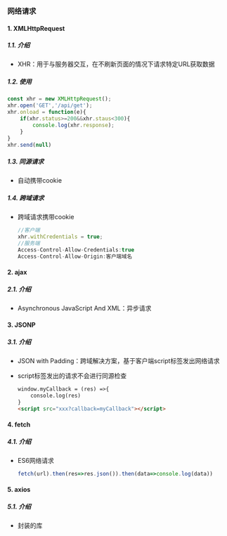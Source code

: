 ### 网络请求

#### 1. XMLHttpRequest

##### 1.1. 介绍

+ XHR：用于与服务器交互，在不刷新页面的情况下请求特定URL获取数据

##### 1.2. 使用

```js
const xhr = new XMLHttpRequest();
xhr.open('GET','/api/get');
xhr.onload = function(e){
    if(xhr.status>=200&&xhr.staus<300){
        console.log(xhr.response);
    }
}
xhr.send(null)
```

##### 1.3. 同源请求

+ 自动携带cookie

##### 1.4. 跨域请求

+ 跨域请求携带cookie

  ```js
  //客户端
  xhr.withCredentials = true;
  //服务端
  Access-Control-Allow-Credentials:true
  Access-Control-Allow-Origin:客户端域名
  ```

#### 2. ajax

##### 2.1. 介绍

+ Asynchronous JavaScript And XML：异步请求

  

#### 3. JSONP

##### 3.1. 介绍

+ JSON with Padding：跨域解决方案，基于客户端script标签发出网络请求

+ script标签发出的请求不会进行同源检查

  ```html
  window.myCallback = (res) =>{
      console.log(res)
  }
  <script src="xxx?callback=myCallback"></script>
  
  ```

  

#### 4. fetch

##### 4.1. 介绍

+ ES6网络请求

  ```js
  fetch(url).then(res=>res.json()).then(data=>console.log(data))
  ```

  

#### 5. axios

##### 5.1. 介绍

+ 封装的库

